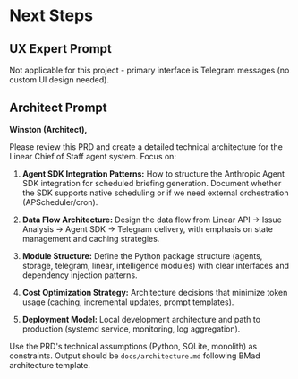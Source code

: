 # Next Steps

## UX Expert Prompt

Not applicable for this project - primary interface is Telegram messages (no custom UI design needed).

## Architect Prompt

**Winston (Architect),**

Please review this PRD and create a detailed technical architecture for the Linear Chief of Staff agent system. Focus on:

1. **Agent SDK Integration Patterns:** How to structure the Anthropic Agent SDK integration for scheduled briefing generation. Document whether the SDK supports native scheduling or if we need external orchestration (APScheduler/cron).

2. **Data Flow Architecture:** Design the data flow from Linear API → Issue Analysis → Agent SDK → Telegram delivery, with emphasis on state management and caching strategies.

3. **Module Structure:** Define the Python package structure (agents, storage, telegram, linear, intelligence modules) with clear interfaces and dependency injection patterns.

4. **Cost Optimization Strategy:** Architecture decisions that minimize token usage (caching, incremental updates, prompt templates).

5. **Deployment Model:** Local development architecture and path to production (systemd service, monitoring, log aggregation).

Use the PRD's technical assumptions (Python, SQLite, monolith) as constraints. Output should be `docs/architecture.md` following BMad architecture template.

